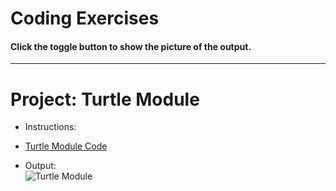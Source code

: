 # Coding Exercises
#### Click the toggle button to show the picture of the output.

---

# Project: Turtle Module
- Instructions:<br>

- [Turtle Module Code](main.py)

- Output:<br>
![Turtle Module](../assets/img/18_project.png)
